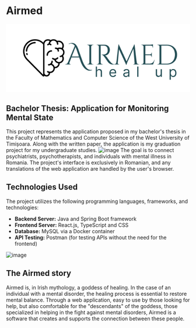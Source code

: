 # Airmed
![logo_img.png](logo_img.png)
## Bachelor Thesis: Application for Monitoring Mental State

This project represents the application proposed in my bachelor's thesis in the Faculty of Mathematics and Computer Science of the West University of Timișoara. Along with the written paper, the application is my graduation project for my undergraduate studies.
![image](https://github.com/CarmenTheodoraCraciun/Airmed/assets/92794925/7ba16305-6733-475a-b34a-9eb1a2eb1345)
The goal is to connect psychiatrists, psychotherapists, and individuals with mental illness in Romania. The project's interface is exclusively in Romanian, and any translations of the web application are handled by the user's browser.

## Technologies Used
The project utilizes the following programming languages, frameworks, and technologies:
- **Backend Server:** Java and Spring Boot framework
- **Frontend Server:** React.js, TypeScript and CSS
- **Database:** MySQL via a Docker container
- **API Testing:** Postman (for testing APIs without the need for the frontend)

![image](https://github.com/CarmenTheodoraCraciun/Airmed/assets/92794925/3e47adbb-4a41-4063-aa88-bde3c959cb93)

## The Airmed story

Airmed is, in Irish mythology, a goddess of healing. In the case of an individual with a mental disorder, the healing process is essential to restore mental balance.
Through a web application, easy to use by those looking for help, but also comfortable for the "descendants" of the goddess, those specialized in helping in the fight against mental disorders, Airmed is a software that creates and supports the connection between these people.
